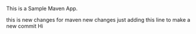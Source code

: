 This is a Sample Maven App. 

this is new changes for maven
new changes
just adding this line to make a new commit
Hi
